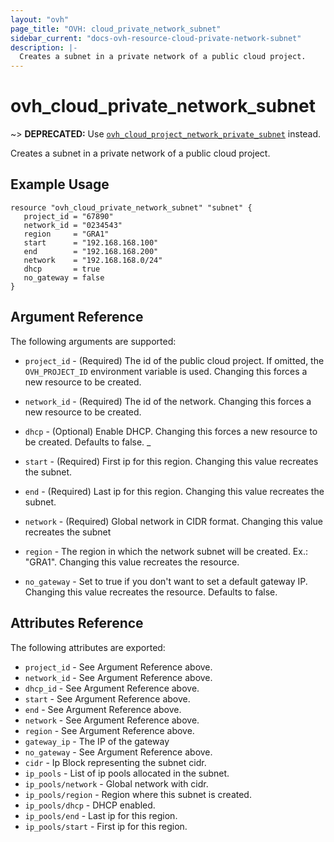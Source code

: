```yaml
---
layout: "ovh"
page_title: "OVH: cloud_private_network_subnet"
sidebar_current: "docs-ovh-resource-cloud-private-network-subnet"
description: |-
  Creates a subnet in a private network of a public cloud project.
---
```


# ovh_cloud_private_network_subnet

~> __DEPRECATED:__ Use [`ovh_cloud_project_network_private_subnet`](./cloud_project_network_private_subnet.html) instead.

Creates a subnet in a private network of a public cloud project.

## Example Usage

```hcl
resource "ovh_cloud_private_network_subnet" "subnet" {
   project_id = "67890"
   network_id = "0234543"
   region     = "GRA1"
   start      = "192.168.168.100"
   end        = "192.168.168.200"
   network    = "192.168.168.0/24"
   dhcp       = true
   no_gateway = false
}
```

## Argument Reference

The following arguments are supported:

* `project_id` - (Required) The id of the public cloud project. If omitted,
    the `OVH_PROJECT_ID` environment variable is used.
Changing this forces a new resource to be created.

* `network_id` - (Required) The id of the network.
   Changing this forces a new resource to be created.

* `dhcp` - (Optional) Enable DHCP.
   Changing this forces a new resource to be created. Defaults to false.
_
* `start` - (Required) First ip for this region.
   Changing this value recreates the subnet.

* `end` - (Required) Last ip for this region.
   Changing this value recreates the subnet.

* `network` - (Required) Global network in CIDR format.
   Changing this value recreates the subnet

* `region` - The region in which the network subnet will be created.
   Ex.: "GRA1". Changing this value recreates the resource.

* `no_gateway` - Set to true if you don't want to set a default gateway IP.
   Changing this value recreates the resource. Defaults to false.

## Attributes Reference

The following attributes are exported:

* `project_id` - See Argument Reference above.
* `network_id` - See Argument Reference above.
* `dhcp_id` - See Argument Reference above.
* `start` - See Argument Reference above.
* `end` - See Argument Reference above.
* `network` - See Argument Reference above.
* `region` - See Argument Reference above.
* `gateway_ip` - The IP of the gateway
* `no_gateway` - See Argument Reference above.
* `cidr` - Ip Block representing the subnet cidr.
* `ip_pools` - List of ip pools allocated in the subnet.
* `ip_pools/network` - Global network with cidr.
* `ip_pools/region` - Region where this subnet is created.
* `ip_pools/dhcp` - DHCP enabled.
* `ip_pools/end` - Last ip for this region.
* `ip_pools/start` - First ip for this region.

